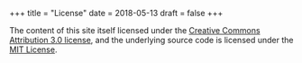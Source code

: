 +++
title = "License"
date = 2018-05-13
draft = false
+++

The content of this site itself licensed under the [Creative Commons Attribution 3.0 license](https://creativecommons.org/licenses/by/3.0/us/legalcode), and the underlying source code is licensed under the [MIT License](/LICENSE_MIT).

